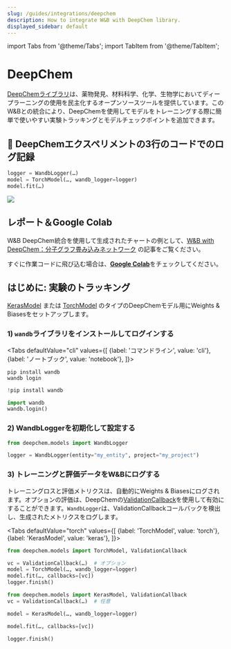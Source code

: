 ```yaml
---
slug: /guides/integrations/deepchem
description: How to integrate W&B with DeepChem library.
displayed_sidebar: default
---
```


import Tabs from '@theme/Tabs';
import TabItem from '@theme/TabItem';

# DeepChem

[DeepChemライブラリ](https://github.com/deepchem/deepchem)は、薬物発見、材料科学、化学、生物学においてディープラーニングの使用を民主化するオープンソースツールを提供しています。このW&Bとの統合により、DeepChemを使用してモデルをトレーニングする際に簡単で使いやすい実験トラッキングとモデルチェックポイントを追加できます。

## 🧪 DeepChemエクスペリメントの3行のコードでのログ記録

```python
logger = WandbLogger(…)
model = TorchModel(…, wandb_logger=logger)
model.fit(…)
```

![](@site/static/images/integrations/cd.png)

## レポート＆Google Colab

W&B DeepChem統合を使用して生成されたチャートの例として、[W&B with DeepChem：分子グラフ畳み込みネットワーク](https://wandb.ai/kshen/deepchem_graphconv/reports/Using-W-B-with-DeepChem-Molecular-Graph-Convolutional-Networks--Vmlldzo4MzU5MDc?galleryTag=) の記事をご覧ください。

すぐに作業コードに飛び込む場合は、[**Google Colab**](https://colab.research.google.com/github/wandb/examples/blob/master/colabs/deepchem/W%26B_x_DeepChem.ipynb)をチェックしてください。

## はじめに: 実験のトラッキング

[KerasModel](https://deepchem.readthedocs.io/en/latest/api_reference/models.html#keras-models) または [TorchModel](https://deepchem.readthedocs.io/en/latest/api_reference/models.html#pytorch-models) のタイプのDeepChemモデル用にWeights & Biasesをセットアップします。
### 1) `wandb`ライブラリをインストールしてログインする

<Tabs
  defaultValue="cli"
  values={[
    {label: 'コマンドライン', value: 'cli'},
    {label: 'ノートブック', value: 'notebook'},
  ]}>
  <TabItem value="cli">

```
pip install wandb
wandb login
```

  </TabItem>
  <TabItem value="notebook">

```python
!pip install wandb

import wandb
wandb.login()
```

  </TabItem>
</Tabs>

### 2) WandbLoggerを初期化して設定する
```python
from deepchem.models import WandbLogger

logger = WandbLogger(entity="my_entity", project="my_project")
```

### 3) トレーニングと評価データをW&Bにログする

トレーニングロスと評価メトリクスは、自動的にWeights & Biasesにログされます。オプションの評価は、DeepChemの[ValidationCallback](https://github.com/deepchem/deepchem/blob/master/deepchem/models/callbacks.py)を使用して有効にすることができます。`WandbLogger`は、ValidationCallbackコールバックを検出し、生成されたメトリクスをログします。

<Tabs
  defaultValue="torch"
  values={[
    {label: 'TorchModel', value: 'torch'},
    {label: 'KerasModel', value: 'keras'},
  ]}>
  <TabItem value="torch">

```python
from deepchem.models import TorchModel, ValidationCallback

vc = ValidationCallback(…)  # オプション
model = TorchModel(…, wandb_logger=logger)
model.fit(…, callbacks=[vc])
logger.finish()
```
  </TabItem>
  <TabItem value="keras">

```python
from deepchem.models import KerasModel, ValidationCallback
vc = ValidationCallback(…)  # 任意

model = KerasModel(…, wandb_logger=logger)

model.fit(…, callbacks=[vc])

logger.finish()

```
</TabItem>

</Tabs>